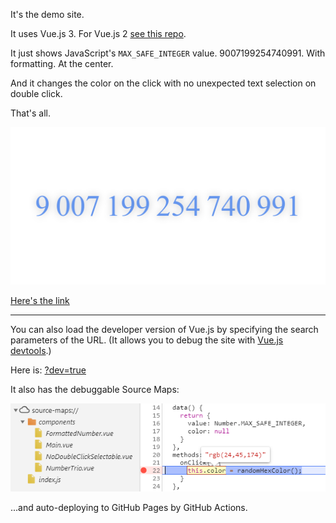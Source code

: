 It's the demo site. 

It uses Vue.js 3. For Vue.js 2 [see this repo](https://github.com/AlttiRi/formatted-number).

It just shows JavaScript's `MAX_SAFE_INTEGER` value. 
9007199254740991.
With formatting. At the center.

And it changes the color on the click with no unexpected text selection on double click.

That's all.


![9 007 199 254 740 991](imgs/site.png "00 1F FF FF FF FF FF FF")

[Here's the link](https://alttiri.github.io/formatted-number-vue3/)

---

You can also load the developer version of Vue.js by specifying the search parameters of the URL.
(It allows you to debug the site with [Vue.js devtools](https://chrome.google.com/webstore/detail/vuejs-devtools/nhdogjmejiglipccpnnnanhbledajbpd).)

Here is: [?dev=true](https://alttiri.github.io/formatted-number-vue3/?dev=true)

It also has the debuggable Source Maps:

![debuggable](imgs/debuggable.png "The break point is red")

...and auto-deploying to GitHub Pages by GitHub Actions.

